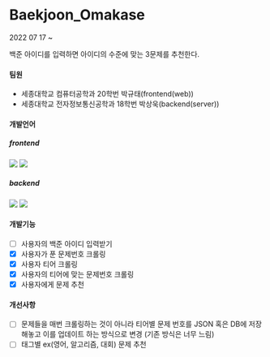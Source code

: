 # Baekjoon_Omakase

2022 07 17 ~

백준 아이디를 입력하면 아이디의 수준에 맞는 3문제를 추천한다.  

#### 팀원
- 세종대학교 컴퓨터공학과 20학번 박규태(frontend(web))
- 세종대학교 전자정보통신공학과 18학번 박상욱(backend(server))

#### 개발언어  
##### frontend
<img src="https://img.shields.io/badge/react-61DAFB?style=for-the-badge&logo=react&logoColor=black"> <img src="https://img.shields.io/badge/redux-61DAFB?style=for-the-badge&logo=redux&logoColor=#764ABC">

##### backend
<img src="https://img.shields.io/badge/node.js-339933?style=for-the-badge&logo=Node.js&logoColor=white"> <img src="https://img.shields.io/badge/express-000000?style=for-the-badge&logo=express&logoColor=white">

#### 개발기능
- [ ] 사용자의 백준 아이디 입력받기
- [X] 사용자가 푼 문제번호 크롤링
- [X] 사용자 티어 크롤링
- [X] 사용자의 티어에 맞는 문제번호 크롤링
- [X] 사용자에게 문제 추천

#### 개선사항
- [ ] 문제들을 매번 크롤링하는 것이 아니라 티어별 문제 번호를 JSON 혹은 DB에 저장해놓고 이를 업데이트 하는 방식으로 변경 (기존 방식은 너무 느림)
- [ ] 태그별 ex(영어, 알고리즘, 대회) 문제 추천 
